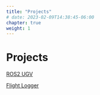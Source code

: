 ```yaml
---
title: "Projects"
# date: 2023-02-09T14:38:45-06:00
chapter: true
weight: 1
---
```


# Projects


[ROS2 UGV](/projects/ros2_ugv)

[Flight Logger](/projects/flight_logger)